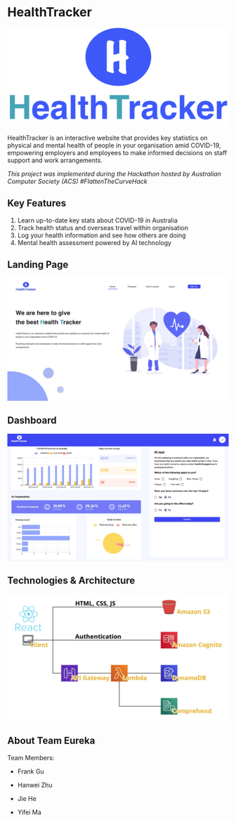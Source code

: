 # HealthTracker

![logo](./docs/logo.jpg)

HealthTracker is an interactive website that provides key statistics on physical and mental health of people in your organisation amid COVID-19, empowering employers and employees to make informed decisions on staff support and work arrangements.

*This project was implemented during the Hackathon hosted by Australian Computer Society (ACS) #FlattenTheCurveHack*

## Key Features

1. Learn up-to-date key stats about COVID-19 in Australia
2. Track health status and overseas travel within organisation
3. Log your health information and see how others are doing
4. Mental health assessment powered by AI technology

## Landing Page

![landing_page](./docs/landing_page.jpg)

## Dashboard

![demo1](./docs/demo1.jpg)



## Technologies & Architecture

![architecture](./docs/architecture.jpg)

## About Team Eureka

Team Members:

- Frank Gu

- Hanwei Zhu

- Jie He

- Yifei Ma



